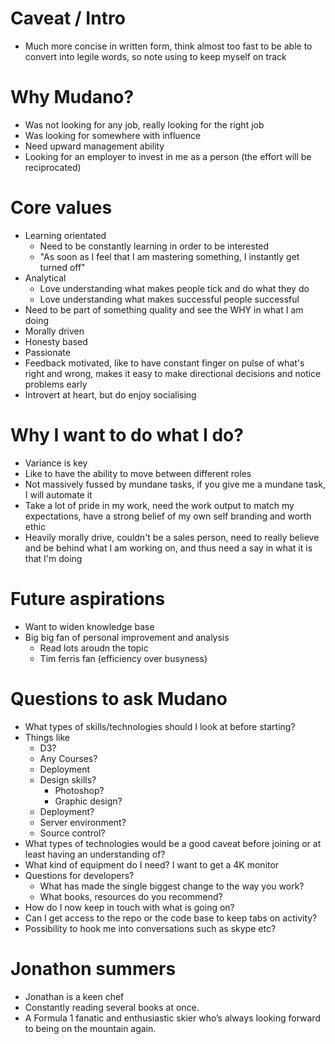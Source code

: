 # Caveat / Intro
- Much more concise in written form, think almost too fast to be able to convert into legile words, so note using to keep myself on track

# Why Mudano?
- Was not looking for any job, really looking for the right job
- Was looking for somewhere with influence
- Need upward management ability
- Looking for an employer to invest in me as a person (the effort will be reciprocated)

# Core values
- Learning orientated
    + Need to be constantly learning in order to be interested
    + "As soon as I feel that I am mastering something, I instantly get turned off"
- Analytical 
    + Love understanding what makes people tick and do what they do
    + Love understanding what makes successful people successful
- Need to be part of something quality and see the WHY in what I am doing
- Morally driven
- Honesty based
- Passionate
- Feedback motivated, like to have constant finger on pulse of what's right and wrong, makes it easy to make directional decisions and notice problems early
- Introvert at heart, but do enjoy socialising

# Why I want to do what I do?
- Variance is key
- Like to have the ability to move between different roles
- Not massively fussed by mundane tasks, if you give me a mundane task, I will automate it
- Take a lot of pride in my work, need the work output to match my expectations, have a strong belief of my own self branding and worth ethic
- Heavily morally drive, couldn't be a sales person, need to really believe and be behind what I am working on, and thus need a say in what it is that I'm doing

# Future aspirations
- Want to widen knowledge base
- Big big fan of personal improvement and analysis
    + Read lots aroudn the topic
    + Tim ferris fan (efficiency over busyness)

# Questions to ask Mudano
- What types of skills/technologies should I look at before starting? 
- Things like 
    + D3? 
    + Any Courses? 
    + Deployment
    + Design skills?
        * Photoshop?
        * Graphic design?
    + Deployment?
    + Server environment?
    + Source control?
- What types of technologies would be a good caveat before joining or at least having an understanding of?
- What kind of equipment do I need? I want to get a 4K monitor
- Questions for developers?
    + What has made the single biggest change to the way you work?
    + What books, resources do you recommend? 
- How do I now keep in touch with what is going on?
- Can I get access to the repo or the code base to keep tabs on activity?
- Possibility to hook me into conversations such as skype etc?

# Jonathon summers
- Jonathan is a keen chef
- Constantly reading several books at once.
- A Formula 1 fanatic and enthusiastic skier who’s always looking forward to being on the mountain again.

